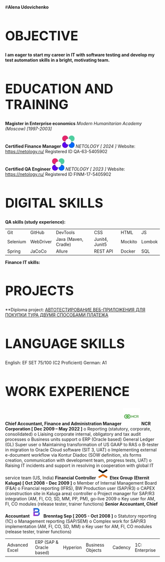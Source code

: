 
#**Alena Udovichenko**

## **<h1 color="#0349fc">OBJECTIVE</h1>**

**I am eager to start my career in IT with software testing and develop my test automation skills in a bright, motivating team.**

## **<h1 color="#0349fc">EDUCATION AND TRAINING</h1>**

**Magister in Enterprise economics**
_Modern Humanitarian Academy (Moscow) [1997-2003]_

**Certified Finance Manager**
![Netology](/pics/Netology.jpg) _NETOLOGY [ 2024 ]_
Website: https://netology.ru/ 
Registered ID QA-63-5405902

**Certified QA Engineer**
![Netology](/pics/Netology.jpg) _NETOLOGY [ 2023 ]_
Website: https://netology.ru/ 
Registered ID FINM-17-5405902

## **<h1 color="#0349fc">DIGITAL SKILLS</h1>**
**QA skills (study experience):**
<table>
	<tr>
		<td>Git</td>
		<td>GitHub</td>
		<td>DevTools</td>
		<td>CSS</td>
		<td>HTML</td>
		<td>JS</td>
	</tr>
	<tr>
		<td>Selenium</td>
		<td>WebDriver</td>
		<td>Java (Maven, Cradle)</td>
		<td>Junit4, Junit5</td>
		<td>Mockito</td>
		<td>Lombok</td>
	</tr>
	<tr>
		<td>Spring</td>
		<td>JaCoCo</td>
		<td>Allure</td>
		<td>REST API</td>
		<td>Docker</td>
		<td>SQL</td>
	</tr>
</table>

**Finance IT skills:**
<table>
	<tr>
		<td>Advanced Excel</td>
		<td>ERP (SAP & Oracle based)</td>
		<td>Hyperion</td>
		<td>Business Objects</td>
		<td>Cadency</td>
		<td>1C: Enterprise</td>
	</tr>

## **<h1 color="#0349fc">PROJECTS</h1>**
**Diploma project: [АВТОТЕСТИРОВАНИЕ ВЕБ-ПРИЛОЖЕНИЯ ДЛЯ ПОКУПКИ ТУРА ДВУМЯ СПОСОБАМИ ПЛАТЕЖА](https://github.com/audov/diploma-q59-marrakesh-au "АВТОТЕСТИРОВАНИЕ ВЕБ-ПРИЛОЖЕНИЯ ДЛЯ ПОКУПКИ ТУРА ДВУМЯ СПОСОБАМИ ПЛАТЕЖА")

## **<h1 color="#0349fc">LANGUAGE SKILLS</h1>**
English: EF SET 75/100 (C2 Proficient)
German: A1

## **<h1 color="#0349fc">WORK EXPERIENCE</h1>**
**Chief Accountant, Finance and Administration Manager**
![NCR](/pics/NCR.jpg) __NCR Corporation [ Dec 2009 – May 2022 ]__
o	Reporting (statutory, corporate, consolidated)
o	Liaising corporate internal, obligatory and tax audit processes
o	Business units support
o	ERP (Oracle based) General Ledger (GL) Super user
o	Maintaining transformation of US GAAP to RAS
o	B-tester in migration to Oracle Cloud software (SIT 3, UAT)
o	Implementing external e-document workflow via Kontur Diadoc (SOW definition, xls forms creation, communication with development team, progress tests, UAT)
o	Raising IT incidents and support in resolving in cooperation with global IT service team (US, India)
**Financial Controller**
![Eternit](/pics/Eternit.jpg) __Etex Group (Eternit Kaluga) [ Oct 2008 - Dec 2009 ]__
o	Member of Internal Management Board (F&A)
o	Financial reporting (IFRS), BW Production user (SAP/R3)
o	CAPEX (construction site in Kaluga area) controller
o	Project manager for SAP/R3 integration (AM, FI, CO, SD, MM, PP, PM), go-live 2009
o	Key user for AM, FI, CO modules (release tester, trainer functions)
**Senior Accountant, Chief Accountant**
![Brenntag](/pics/Brenntag.jpg) __Brenntag Sep [ 2005 - Oct 2008 ]__
o	Statutory reporting (1C)
o	Management reporting (SAP/SEM)
o	Complex work for SAP/R3 implementation (AM, FI, CO, SD, MM)
o	Key user for AM, FI, CO modules (release tester, trainer functions)
